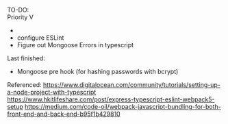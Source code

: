 TO-DO:  
Priority V

-
- configure ESLint
- Figure out Mongoose Errors in typescript

Last finished:

- Mongoose pre hook (for hashing passwords with bcrypt)

Referenced: https://www.digitalocean.com/community/tutorials/setting-up-a-node-project-with-typescript
https://www.hkitlifeshare.com/post/express-typescript-eslint-webpack5-setup
https://medium.com/code-oil/webpack-javascript-bundling-for-both-front-end-and-back-end-b95f1b429810
